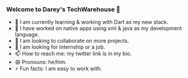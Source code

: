 ### Welcome to Darey's TechWarehouse 👋

- 🔭 I am currently learning & working with Dart as my new stack.
- 🌱 I have worked on native apps using xml & java as my development language.
- 👯 I am looking to collaborate on more projects.
- 🤔 I am looking for internship or a job.
- 📫 How to reach me: my twitter link is in my bio.
- 😄 Pronouns: he/him.
- ⚡ Fun facts: I am easy to work with.    
